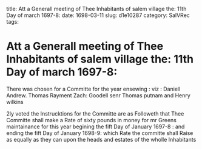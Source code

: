 title: Att a Generall meeting of Thee Inhabitants of salem village the: 11th Day of march 1697-8:
date: 1698-03-11
slug: d1e10287
category: SalVRec
tags: 


<div markdown class="doc" id="d1e10287">


# Att a Generall meeting of Thee Inhabitants of salem village the: 11th Day of march 1697-8: 

There was chosen for a Committe for the year ensewing : viz : Daniell Andrew. Thomas Rayment Zach: Goodell senr Thomas putnam and Henry wilkins

2ly voted the Instrucktions for the Committe are as Followeth that Thee Committe shall make a Rate of sixty pounds in money for mr Greens maintainance for this year begining the fift Day of January 1697-8 : and ending the fift Day of January 1698-9: which Rate the committe shall Raise as equally as they can upon the heads and estates of the wholle Inhabitants
</div>